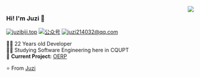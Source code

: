 <img align='right' src="https://github-readme-stats.vercel.app/api?username=juzi214032&show_icons=true">

### Hi! I'm Juzi :orange:

[![juzibiji.top](https://img.shields.io/static/v1?label=博客&message=juzibiji.top&color=orange&logo=&style=flat-square&logoColor=white)](https://www.juzibiji.top/)
[![公众号](https://img.shields.io/static/v1?label=公众号&message=是小桔啦&color=success&logo=Instagram&style=flat-square&logoColor=white)](https://img.juzibiji.top/20200608015057.png)
[![juzi214032@qq.com](https://img.shields.io/static/v1?label=邮箱&message=juzi214032@qq.com&color=blue&logo=gmail&style=flat-square&logoColor=white)](mailto:juzi214032@qq.com)
  
  
👨‍💻 22 Years old Developer  
👨‍🎓 Studying Software Engineering here in CQUPT  
🚧 **Current Project:** [OERP](https://github.com/juzi214032/OERP)

⭐️ From [Juzi](https://github.com/juz214032)
